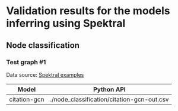 # Validation results for the models inferring using Spektral

## Node classification

### Test graph #1

Data source: [Spektral examples][spektral-examples]


   Model             |  Python API  |
---------------------|---------------------------|
citation-gcn | ./node_classification/citation-gcn-out.csv

<!-- LINKS -->
[spektral-examples]: https://github.com/danielegrattarola/spektral/tree/master/examples
